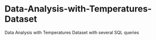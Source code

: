 # Data-Analysis-with-Temperatures-Dataset
Data Analysis with Temperatures Dataset with several SQL queries
